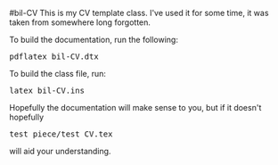 #bil-CV
This is my CV template class.  I've used it for some time, it was taken from somewhere long forgotten.

To build the documentation, run the following:
<pre>pdflatex bil-CV.dtx</pre>

To build the class file, run:
<pre>latex bil-CV.ins</pre>

Hopefully the documentation will make sense to you, but if it doesn't hopefully <pre>test_piece/test_CV.tex</pre> will aid your understanding.